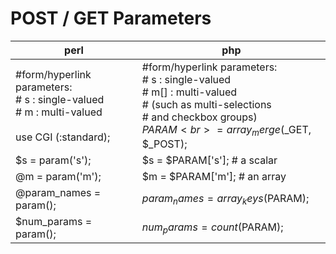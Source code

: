 # POST / GET Parameters

perl                | php
--------------------|---------------------
\#form/hyperlink parameters:<br>\# s : single-valued<br>\# m : multi-valued<br><br> use CGI (:standard); | \#form/hyperlink parameters:<br>\# s   : single-valued<br>\# m[] : multi-valued<br>\#       (such as multi-selections<br>\#        and checkbox groups)<br>$PARAM<br>  = array_merge($_GET, $_POST);
$s = param('s');        | $s = $PARAM['s'];  # a scalar
@m = param('m');        | $m = $PARAM['m'];  # an array
@param_names = param(); | $param_names = array_keys($PARAM);
$num_params = param();  | $num_params = count($PARAM);






 


 

